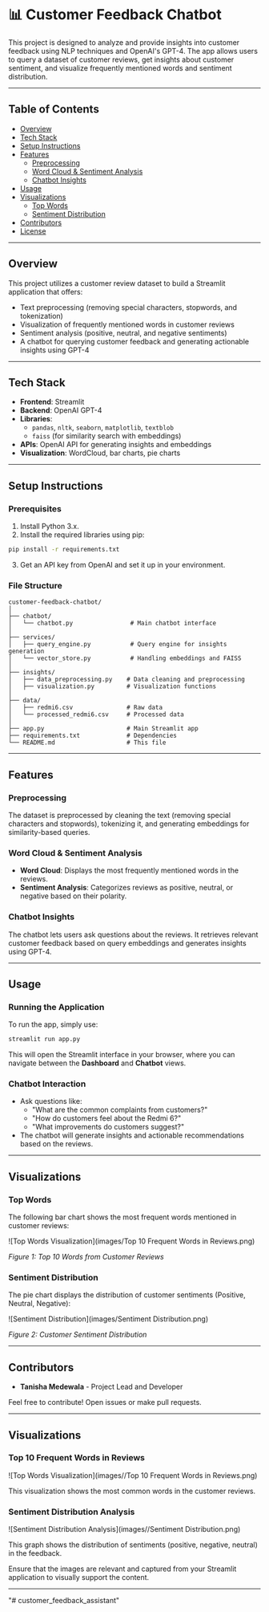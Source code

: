 
# 📊 Customer Feedback Chatbot

This project is designed to analyze and provide insights into customer feedback using NLP techniques and OpenAI's GPT-4. The app allows users to query a dataset of customer reviews, get insights about customer sentiment, and visualize frequently mentioned words and sentiment distribution.

---

## Table of Contents
- [Overview](#overview)
- [Tech Stack](#tech-stack)
- [Setup Instructions](#setup-instructions)
- [Features](#features)
  - [Preprocessing](#preprocessing)
  - [Word Cloud & Sentiment Analysis](#word-cloud--sentiment-analysis)
  - [Chatbot Insights](#chatbot-insights)
- [Usage](#usage)
- [Visualizations](#visualizations)
  - [Top Words](#top-words)
  - [Sentiment Distribution](#sentiment-distribution)
- [Contributors](#contributors)
- [License](#license)

---

## Overview

This project utilizes a customer review dataset to build a Streamlit application that offers:
- Text preprocessing (removing special characters, stopwords, and tokenization)
- Visualization of frequently mentioned words in customer reviews
- Sentiment analysis (positive, neutral, and negative sentiments)
- A chatbot for querying customer feedback and generating actionable insights using GPT-4

---

## Tech Stack

- **Frontend**: Streamlit
- **Backend**: OpenAI GPT-4
- **Libraries**: 
  - `pandas`, `nltk`, `seaborn`, `matplotlib`, `textblob`
  - `faiss` (for similarity search with embeddings)
- **APIs**: OpenAI API for generating insights and embeddings
- **Visualization**: WordCloud, bar charts, pie charts

---

## Setup Instructions

### Prerequisites

1. Install Python 3.x.
2. Install the required libraries using pip:

```bash
pip install -r requirements.txt
```

3. Get an API key from OpenAI and set it up in your environment.

### File Structure

```
customer-feedback-chatbot/
│
├── chatbot/
│   └── chatbot.py                # Main chatbot interface
│
├── services/
│   ├── query_engine.py           # Query engine for insights generation
│   └── vector_store.py           # Handling embeddings and FAISS
│
├── insights/
│   ├── data_preprocessing.py    # Data cleaning and preprocessing
│   ├── visualization.py         # Visualization functions
│
├── data/
│   ├── redmi6.csv               # Raw data
│   └── processed_redmi6.csv     # Processed data
│
├── app.py                       # Main Streamlit app
├── requirements.txt             # Dependencies
└── README.md                    # This file
```

---

## Features

### Preprocessing

The dataset is preprocessed by cleaning the text (removing special characters and stopwords), tokenizing it, and generating embeddings for similarity-based queries.

### Word Cloud & Sentiment Analysis

- **Word Cloud**: Displays the most frequently mentioned words in the reviews.
- **Sentiment Analysis**: Categorizes reviews as positive, neutral, or negative based on their polarity.

### Chatbot Insights

The chatbot lets users ask questions about the reviews. It retrieves relevant customer feedback based on query embeddings and generates insights using GPT-4.

---

## Usage

### Running the Application

To run the app, simply use:

```bash
streamlit run app.py
```

This will open the Streamlit interface in your browser, where you can navigate between the **Dashboard** and **Chatbot** views.

### Chatbot Interaction

- Ask questions like: 
  - "What are the common complaints from customers?"
  - "How do customers feel about the Redmi 6?"
  - "What improvements do customers suggest?"
- The chatbot will generate insights and actionable recommendations based on the reviews.

---

## Visualizations

### Top Words

The following bar chart shows the most frequent words mentioned in customer reviews:

![Top Words Visualization](images/Top 10 Frequent Words in Reviews.png)

*Figure 1: Top 10 Words from Customer Reviews*

### Sentiment Distribution

The pie chart displays the distribution of customer sentiments (Positive, Neutral, Negative):

![Sentiment Distribution](images/Sentiment Distribution.png)

*Figure 2: Customer Sentiment Distribution*

---

## Contributors

- **Tanisha Medewala** - Project Lead and Developer

Feel free to contribute! Open issues or make pull requests.

---


## Visualizations

### Top 10 Frequent Words in Reviews

![Top Words Visualization](images//Top 10 Frequent Words in Reviews.png)

This visualization shows the most common words in the customer reviews.

### Sentiment Distribution Analysis

![Sentiment Distribution Analysis](images//Sentiment Distribution.png)

This graph shows the distribution of sentiments (positive, negative, neutral) in the feedback.



Ensure that the images are relevant and captured from your Streamlit application to visually support the content.

--- 
"# customer_feedback_assistant" 
